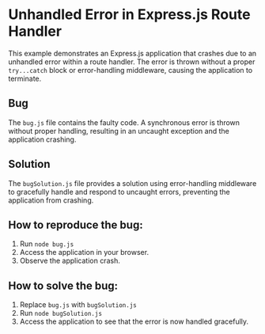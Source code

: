 # Unhandled Error in Express.js Route Handler

This example demonstrates an Express.js application that crashes due to an unhandled error within a route handler.  The error is thrown without a proper `try...catch` block or error-handling middleware, causing the application to terminate.

## Bug

The `bug.js` file contains the faulty code. A synchronous error is thrown without proper handling, resulting in an uncaught exception and the application crashing.

## Solution

The `bugSolution.js` file provides a solution using error-handling middleware to gracefully handle and respond to uncaught errors, preventing the application from crashing.

## How to reproduce the bug:

1.  Run `node bug.js`
2.  Access the application in your browser.
3.  Observe the application crash.

## How to solve the bug:

1. Replace `bug.js` with `bugSolution.js`
2. Run `node bugSolution.js`
3. Access the application to see that the error is now handled gracefully.